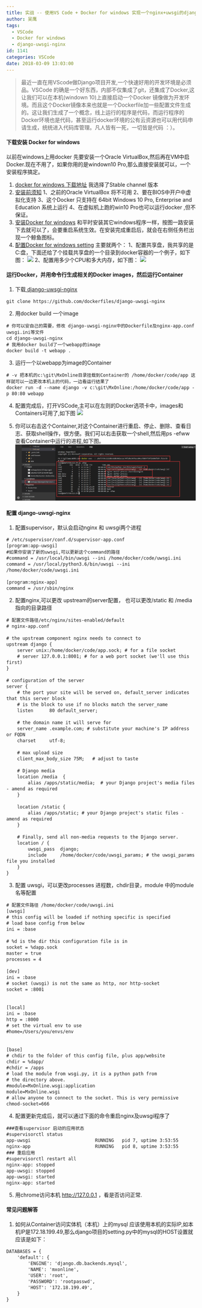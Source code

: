 ```yaml
---
title: 实战 -- 使用VS Code + Docker for windows 实现一个nginx+uwsgi的django快速开发环境
author: 吴鹰
tags:
  - VSCode
  - Docker for windows
  - django-uwsgi-nginx
id: 1141
categories: VSCode
date: 2018-03-09 13:03:00
---
```

>最近一直在用VScode做Django项目开发,一个快速好用的开发环境是必须品。VSCode 的确是一个好东西，内部不仅集成了git，还集成了Docker,这让我们可以在本机(windown 10)上直接启动一个Docker 镜像做为开发环境。而且这个Docker镜像本来也就是一个Dockerfile加一些配置文件生成的。这让我们生成了一个概念，线上运行的程序是代码，而运行程序的Docker环境也是代码，甚至运行docker环境的公有云资源也可以用代码申请生成，统统进入代码库管理。凡人皆有一死，一切皆是代码 ：）。


#### 下载安装 Docker for windows
以前在windows上用docker 先要安装一个Oracle VirtualBox,然后再在VM中启Docker.现在不用了，如果你用的是windown10 Pro,那么直接安装就可以，一个安装程序搞定。
1. [docker for windows 下载地址](https://docs.docker.com/docker-for-windows/install/#download-docker-for-windows)
我选择了Stable channel 版本
2. [安装前须知](https://docs.docker.com/docker-for-windows/install/#what-to-know-before-you-install)
    1、之前的Oracle VirtualBox 将不可用
    2、要在BIOS中开户中虚拟化支持
    3、这个Docker 只支持在 64bit Windows 10 Pro, Enterprise and Education 系统上运行
    4、在虚拟机上跑的win10 Pro也可以运行docker ,但不保证。
3. [安装Docker for windows](https://docs.docker.com/docker-for-windows/install/#install-docker-for-windows)
    和平时安装其它windows程序一样，按图一路安装下去就可以了，会要重启系统生效。在安装完成重启后，就会在右侧任务栏出现一个鲸鱼图标。
4. [配置Docker for windows setting](https://docs.docker.com/docker-for-windows/#docker-settings)
    主要就两个：
    1、配置共享盘，我共享的是C:盘，下面还给了个挂载共享盘的一个目录到docker容器的一个例子，如下图：
    ![](/images/2018-03-09-17-20-19.png)
    2、配置用多少个CPU和多大内存，如下图：
![](/images/2018-03-09-17-22-37.png)
#### 运行Docker，并用命令行生成相关的Docker images，然后运行Container
1. 下载[ django-uwsgi-nginx](https://github.com/dockerfiles/django-uwsgi-nginx) 
```
git clone https://github.com/dockerfiles/django-uwsgi-nginx
```
2. 用docker build 一个image
```
# 你可以安自己的需要，修改 django-uwsgi-nginx中的Dockerfile及nginx-app.conf uwsgi.ini等文件
cd django-uwsgi-nginx
# 我用docker build了一个webapp的image
docker build -t webapp .
```
3. 运行一个以webapp为image的Container
```
# -v 把本机的c:\git\MxOnline目录挂载到Container的 /home/docker/code/app 这样就可以一边更改本机上的代码，一边看运行结果了
docker run -d --name django -v c:\git\MxOnline:/home/docker/code/app -p 80:80 webapp
```

4. 配置完成后，打开VSCode,主可以在左则的Docker选项卡中，images和Containers可用了,如下图 
![](/images/2018-03-09-17-39-04.png)

5. 你可以右击这个Container,对这个Container进行重启、停止、删除、查看日志、获取shell操作，很方便。我们可以右击获取一个shell,然后用ps -efww 查看Container中运行的进程,如下图。
![](../images/2018-03-09-20-55-46.png)

#### 配置 django-uwsgi-nginx
1. 配置supervisor，默认会启动nginx 和 uwsgi两个进程
```
# /etc/supervisor/conf.d/supervisor-app.conf
[program:app-uwsgi]
#如果你安装了新的uwsgi,可以更新这个command的路径
#command = /usr/local/bin/uwsgi --ini /home/docker/code/uwsgi.ini
command = /usr/local/python3.6/bin/uwsgi --ini /home/docker/code/uwsgi.ini

[program:nginx-app]
command = /usr/sbin/nginx
```
2. 配置nginx,可以更改 upstream的server配置， 也可以更改/static 和 /media指向的目录路径
```
# 配置文件路径/etc/nginx/sites-enabled/default
# nginx-app.conf

# the upstream component nginx needs to connect to
upstream django {
    server unix:/home/docker/code/app.sock; # for a file socket
    # server 127.0.0.1:8001; # for a web port socket (we'll use this first)
}

# configuration of the server
server {
    # the port your site will be served on, default_server indicates that this server block
    # is the block to use if no blocks match the server_name
    listen      80 default_server;

    # the domain name it will serve for
    server_name .example.com; # substitute your machine's IP address or FQDN
    charset     utf-8;

    # max upload size
    client_max_body_size 75M;   # adjust to taste

    # Django media
    location /media  {
        alias /apps/static/media;  # your Django project's media files - amend as required
    }

    location /static {
        alias /apps/static; # your Django project's static files - amend as required
    }

    # Finally, send all non-media requests to the Django server.
    location / {
        uwsgi_pass  django;
        include     /home/docker/code/uwsgi_params; # the uwsgi_params file you installed
    }
}
```
3. 配置 uwsgi，可以更改processes 进程数，chdir目录，module 中的module名等配置
```
# 配置文件路径 /home/docker/code/uwsgi.ini
[uwsgi]
# this config will be loaded if nothing specific is specified
# load base config from below
ini = :base

# %d is the dir this configuration file is in
socket = %dapp.sock
master = true
processes = 4

[dev]
ini = :base
# socket (uwsgi) is not the same as http, nor http-socket
socket = :8001


[local]
ini = :base
http = :8000
# set the virtual env to use
#home=/Users/you/envs/env


[base]
# chdir to the folder of this config file, plus app/website
chdir = %dapp/
#chdir = /apps
# load the module from wsgi.py, it is a python path from
# the directory above.
#module=MxOnline.wsgi:application
module=MxOnline.wsgi
# allow anyone to connect to the socket. This is very permissive
chmod-socket=666
```

4. 配置更新完成后，就可以通过下面的命令重启nginx及uwsgi程序了
```
###查看supervisor 启动的应用状态
#supervisorctl status
app-uwsgi                        RUNNING   pid 7, uptime 3:53:55
nginx-app                        RUNNING   pid 8, uptime 3:53:55
### 重启应用
#supervisorctl restart all
nginx-app: stopped
app-uwsgi: stopped
app-uwsgi: started
nginx-app: started
```
5. 用chrome访问本机 http://127.0.0.1 ，看是否访问正常.

#### 常见问题解答
1. 如何从Container访问实体机（本机）上的mysql
应该使用本机的实际IP,如本机IP是172.18.199.49,那么django项目的setting.py中的mysql的HOST设置就应该是如下：
```
DATABASES = {
    'default': {
        'ENGINE': 'django.db.backends.mysql',
        'NAME': 'mxonline',
        'USER': 'root',
        'PASSWORD': 'rootpasswd',
        'HOST': '172.18.199.49',
    }
}
```